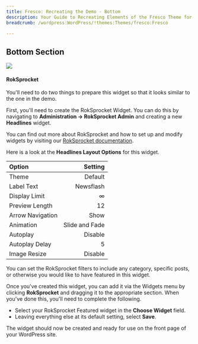 ```yaml
---
title: Fresco: Recreating the Demo - Bottom
description: Your Guide to Recreating Elements of the Fresco Theme for WordPress
breadcrumb: /wordpress:WordPress/!themes:Themes/fresco:Fresco

---
```


Bottom Section
-----
![][demo1]

#### RokSprocket

You'll need to do two things to prepare this widget so that it looks similar to the one in the demo.

First, you'll need to create the RokSprocket Widget. You can do this by navigating to **Administration -> RokSprocket Admin** and creating a new **Headlines** widget. 

You can find out more about RokSprocket and how to set up and modify widgets by visiting our [RokSprocket documentation][roksprocket].

Here is a look at the **Headlines Layout Options** for this widget.

| Option           |        Setting |  
| :--------------- | -------------: |  
| Theme            |        Default |  
| Label Text       |      Newsflash |  
| Display Limit    |              ∞ |  
| Preview Length   |             12 |  
| Arrow Navigation |           Show |  
| Animation        | Slide and Fade |  
| Autoplay         |        Disable |  
| Autoplay Delay   |              5 |  
| Image Resize     |        Disable |  

You can set the RokSprocket filters to include any category, specific posts, or otherwise you would like to have featured in this widget.

Once you've created this widget, you can add it via the Widgets menu by clicking **RokSprocket** and dragging it to the appropriate section. When you've done this, you'll need to complete the following.

* Select your RokSprocket Featured widget in the **Choose Widget** field.
* Leaving everything else at its default setting, select **Save**.

The widget should now be created and ready for use on the front page of your WordPress site.

[demo1]: assets/demo_13.jpeg
[roksprocket]: ../../plugins/roksprocket